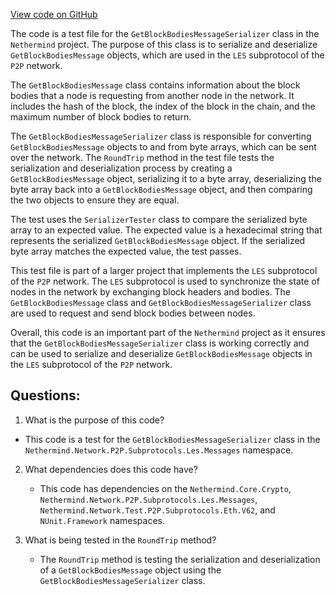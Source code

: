 [View code on GitHub](https://github.com/nethermindeth/nethermind/Nethermind.Network.Test/P2P/Subprotocols/Les/GetBlockBodiesMessageSerializerTests.cs)

The code is a test file for the `GetBlockBodiesMessageSerializer` class in the `Nethermind` project. The purpose of this class is to serialize and deserialize `GetBlockBodiesMessage` objects, which are used in the `LES` subprotocol of the `P2P` network. 

The `GetBlockBodiesMessage` class contains information about the block bodies that a node is requesting from another node in the network. It includes the hash of the block, the index of the block in the chain, and the maximum number of block bodies to return. 

The `GetBlockBodiesMessageSerializer` class is responsible for converting `GetBlockBodiesMessage` objects to and from byte arrays, which can be sent over the network. The `RoundTrip` method in the test file tests the serialization and deserialization process by creating a `GetBlockBodiesMessage` object, serializing it to a byte array, deserializing the byte array back into a `GetBlockBodiesMessage` object, and then comparing the two objects to ensure they are equal. 

The test uses the `SerializerTester` class to compare the serialized byte array to an expected value. The expected value is a hexadecimal string that represents the serialized `GetBlockBodiesMessage` object. If the serialized byte array matches the expected value, the test passes. 

This test file is part of a larger project that implements the `LES` subprotocol of the `P2P` network. The `LES` subprotocol is used to synchronize the state of nodes in the network by exchanging block headers and bodies. The `GetBlockBodiesMessage` class and `GetBlockBodiesMessageSerializer` class are used to request and send block bodies between nodes. 

Overall, this code is an important part of the `Nethermind` project as it ensures that the `GetBlockBodiesMessageSerializer` class is working correctly and can be used to serialize and deserialize `GetBlockBodiesMessage` objects in the `LES` subprotocol of the `P2P` network.
## Questions: 
 1. What is the purpose of this code?
   - This code is a test for the `GetBlockBodiesMessageSerializer` class in the `Nethermind.Network.P2P.Subprotocols.Les.Messages` namespace.

2. What dependencies does this code have?
   - This code has dependencies on the `Nethermind.Core.Crypto`, `Nethermind.Network.P2P.Subprotocols.Les.Messages`, `Nethermind.Network.Test.P2P.Subprotocols.Eth.V62`, and `NUnit.Framework` namespaces.

3. What is being tested in the `RoundTrip` method?
   - The `RoundTrip` method is testing the serialization and deserialization of a `GetBlockBodiesMessage` object using the `GetBlockBodiesMessageSerializer` class.